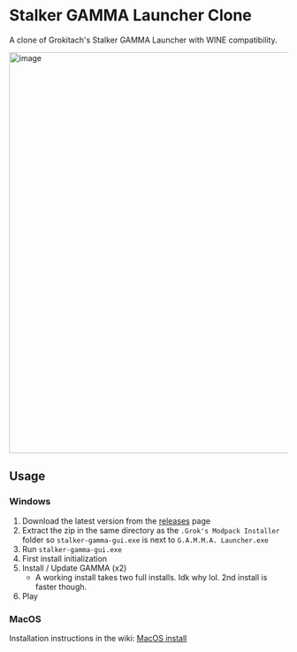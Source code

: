 # Stalker GAMMA Launcher Clone

A clone of Grokitach's Stalker GAMMA Launcher with WINE compatibility.

<img width="799" height="725" alt="image" src="https://github.com/user-attachments/assets/a7b8fb0c-217f-43b7-8cc1-f10ae9d0201f" />

## Usage

### Windows

1. Download the latest version from the [releases](https://github.com/FaithBeam/stalker-gamma-launcher-clone/releases) page
2. Extract the zip in the same directory as the `.Grok's Modpack Installer` folder so `stalker-gamma-gui.exe` is next to `G.A.M.M.A. Launcher.exe`
3. Run `stalker-gamma-gui.exe`
4. First install initialization
5. Install / Update GAMMA (x2)
    - A working install takes two full installs. Idk why lol. 2nd install is faster though. 
7. Play

### MacOS

Installation instructions in the wiki: [MacOS install](https://github.com/FaithBeam/stalker-gamma-launcher-clone/wiki/MacOS-Install)
